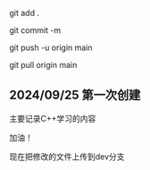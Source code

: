 git add .

git commit -m 

git push -u origin main


git pull origin main

## 2024/09/25 第一次创建
主要记录C++学习的内容

加油！

现在把修改的文件上传到dev分支